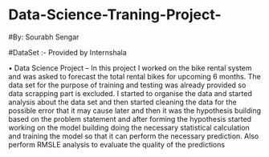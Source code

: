 # Data-Science-Traning-Project-
#By: Sourabh Sengar

#DataSet :- Provided by Internshala 

•	Data Science Project – In this project I worked on the bike rental system and was asked to forecast the total rental bikes for upcoming 6 months. The data set for the purpose of training and testing was already provided so data scrapping part is excluded. I started to organise the data and started analysis about the data set and then started cleaning the data for the possible error that it may cause later and then it was the hypothesis building based on the problem statement and after forming the hypothesis started working on the model building doing the necessary statistical calculation and training the model so that it can perform the necessary prediction. Also perform RMSLE analysis to evaluate the quality of the predictions
